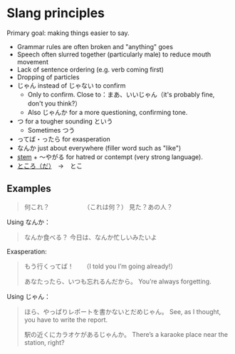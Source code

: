 # Slang principles

Primary goal: making things easier to say.

- Grammar rules are often broken and "anything" goes
- Speech often slurred together (particularly male) to reduce mouth movement
- Lack of sentence ordering (e.g. verb coming first)
- Dropping of particles
- じゃん instead of じゃない to confirm
	- Only to confirm. Close to：まあ、いいじゃん（it's probably fine, don't you think?）
	- Also じゃんか for a more questioning, confirming tone.
- つ for a tougher sounding という
	- Sometimes つう
- ってば・ったら for exasperation
- なんか just about everywhere (filler word such as "like")
- [stem](stem-masu) + ～やがる for hatred or contempt (very strong language).
- [ところ（だ）](ところ)　→　とこ

## Examples

> 何これ？　　　　　　（これは何？）
> 見た？あの人？

Using なんか：
> なんか食べる？
> 今日は、なんか忙しいみたいよ


Exasperation:
> もう行くってば！　　（I told you I’m going already!）
> 
> あなたったら、いつも忘れるんだから。
> You’re always forgetting.

Using じゃん：

> ほら、やっぱりレポートを書かないとだめじゃん。
> See, as I thought, you have to write the report.
> 
> 駅の近くにカラオケがあるじゃんか。
> There’s a karaoke place near the station, right?